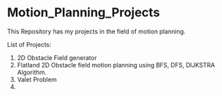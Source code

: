 # Motion_Planning_Projects

This Repository has my projects in the field of motion planning.

List of Projects:

1. 2D Obstacle Field generator
2. Flatland 2D Obstacle field motion planning using BFS, DFS, DIJKSTRA Algorithm.
3. Valet Problem
4. 
